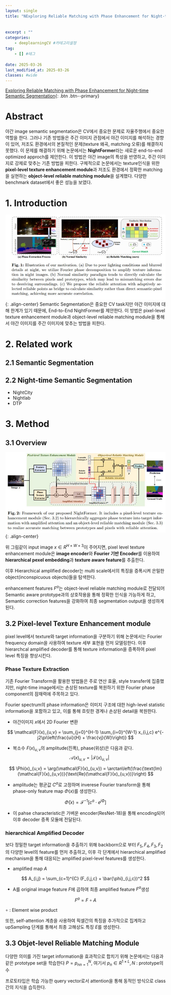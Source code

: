 ```yaml
---
layout: single
title: "NExploring Reliable Matching with Phase Enhancement for Night-time Semantic Segmentation"


excerpt : ""
categories: 
    - deeplearningCV #카테고리설정
tag: 
    - [] #테그

date: 2025-03-26
last_modified_at: 2025-03-26
classes: #wide    
---
```

[Exploring Reliable Matching with Phase Enhancement for Night-time Semantic Segmentation](https://arxiv.org/pdf/2408.13838){: .btn .btn--primary}


# Abstract

야간 image semantic segmentation은 CV에서 중요한 문제로 자율주행에서 중요한 역할을 한다. 그러나 기존 방법들은 주간 이미지 관점에서 야간 이미지를 해석하는 경향이 있어, 저조도 환경에서의 본질적인 문제(texture 왜곡, matching 오류)를 해결하지 못했다. 이 문제를 해결하기 위해 논문에서는 **NightFormer**라는 새로운 end-to-end optimized approch를 제안한다. 이 방법은 야간 image의 특성을 반영하고, 주간 이미지로 강제로 맞추는 기존 방법을 피한다. 구체적으로 논문에서는 texture인식을 위한 **pixel-level texture enhancement module**과 저조도 환경에서 정확한 matching을 실현하는 **object-level reliable matching module**을 설계했다. 다양한 benchmark dataset에서 좋은 성능을 보였다.

# 1. Introduction
![Image5](/assets/images/NightFormer/image1.jpg){: .align-center}
Semantic Segmentation은 중요한 CV task지만 야간 이미지에 대해 한계가 있기 때문에, End-to-End NightFormer를 제안한다.
이 방법은 pixel-level texture enhancement module과 object-level reliable matching module을 통해서 야간 이미지를 주간 이미지에 맞추는 방법을 피한다.

# 2. Related work

## 2.1 Semantic Segmentation

## 2.2 Night-time Semantic Segmentation

* NightCity
* Nightlab
* DTP

# 3. Method

## 3.1 Overview

![Image5](/assets/images/NightFormer/image2.jpg){: .align-center}

위 그림같이 input image $x \in R^{H \times W \times 3}$이 주어지면, pixel level texture enhancement module은 **image encoder**와 **Fourier 기반 Encoder**를 이용하여 **hierarchical pexel embedding**과 **texture aware feature**를 추출한다.

이후 Hierarchical amplified decoder는 multi scale에서의 특징을 증폭시켜 은밀한 object(inconspicuous objects)들을 탐색한다. 

enhancement features $F^a$는  object-level reliable matching module로 전달되어 Semantic aware prototype과의 상호작용을 통해 정확한 인식을 가능하게 하고, Semantic correction features을 강화하여 최종 segmentation output을 생성하게 된다.

## 3.2 Pixel-level Texture Enhancement module

pixel level에서 texture와 target information을 구분하기 위해 논문에서는 Fourier frequency domain을 사용하여 texture 세부 표현을 먼저 모델링한다. 이후 hierarchcal amplified decoder를 통해 texture information을 증폭하여 pixel level 특징을 향상시킨다.

### Phase Texture Extraction

기존 Fourier Transform을 활용한 방법들은 주로 연산 효율, style transfer에 집중했지만, night-time image에서는 손상된 texture를 복원하기 위한 Fourier phase component의 잠재력에 주목하고 있다.

Fourier spectrum의 phase information은 이미지 구조에 대한 high-level statistic information을 포함하고 있고, 이를 통해 흐릿한 경계나 손상된 detail을 복원한다.

* 야간이미지 $x$에서 2D Fourier 변환

$$
\mathcal{F}(x)_{u,v} = \sum_{j=0}^{H-1} \sum_{i=0}^{W-1} x_{i,j,c} e^{-j2\pi\left(\frac{ui}{H} + \frac{vj}{W}\right)}
$$


* 복소수 $F(x)_{u,v}$의 amplitude(진폭), phase(위상)은 다음과 같다.
$$
\mathcal{A}(x)_{u,v} = |\mathcal{F}(x)_{u,v}|
$$

$$
\Phi(x)_{u,v} = \arg(\mathcal{F}(x)_{u,v}) = \arctan\left(\frac{\text{Im}(\mathcal{F}(x)_{u,v})}{\text{Re}(\mathcal{F}(x)_{u,v})}\right)
$$

* amplitude는 평균값 $C^a$로 고정하며 inverese Fourier transform을 통해 phase-only feature map $\Phi(x)$를 생성한다.


$$
\bar{\Phi}(x) = \mathcal{F}^{-1}[c^a \cdot e^{j\Phi}]
$$

* 이 pahse characteristic은 가벼운 encoder(ResNet-18)을 통해 encoding되어 이후 decoder 증폭 모듈에 전달된다.


### hierarchical Amplified Decoder

보다 정밀한 target information을 추출하기 위해 backborn으로 부터 $F_5,F_4,F_3,F_2$의 다양한 level의 feature를 먼저 추출하고, 이후 각 단계에서 hierarchical amplified mechanism을 통해 대응되는 amplified pixel-level features를 생성한다.

* amplified map $A$

$$
A_{i,j} = \sum_{c=1}^{C} (F_{i,j,c} + \bar{\phi}_{i,j,c})^2
$$

* A를 original image feature $F$에 곱하여 최종 amplified feature $F^a$생성

$$
F^a = F \circ A
$$

$\circ$  : Element wise product

또한, self-attention 계층을 사용하여 픽셀간의 특징을 추가적으로 집계하고 upSampling 단계를 통해서 최종 고해상도 특징 $E$를 생성한다.

## 3.3 Objet-level Reliable Matching Module

다양한 의미를 가진 target information을 효과적으로 합치기 위해 논문에서는 다음과 같은 prototype set을 학습한다
$P = {p_n}_{n=1}^N$, 여기서 $p_n \in R^{1 \times L}, N$ : prototype의 수

프로토타입은 학습 가능한 query vector로서 attention을 통해 동적인 방식으로 class간의 지식을 습득한다.
